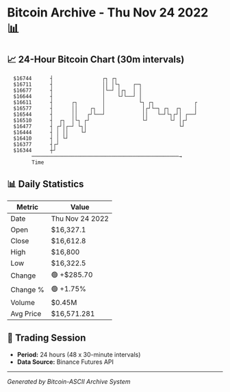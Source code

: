 # Bitcoin Archive - Thu Nov 24 2022 📊

## 📈 24-Hour Bitcoin Chart (30m intervals)

```
  $16744      ┤                ┌┐ ┌┐                           
  $16711      ┤                ││ │└┐    ┌─┐                   
  $16677      ┤                │└─┘ │┌┐  │ │                   
  $16644      ┤                │    └┘└──┘ │                   
  $16611      ┤      ┌┐        │           └┐ ┌┐             ┌ 
  $16577      ┤      ││    ┌┐  │            │┌┘└─┐ ┌┐  ┌┐    │ 
  $16544      ┤      ││   ┌┘└──┘            ││   └─┘└┐┌┘│ ┌──┘ 
  $16510      ┤  ┌┐  │└┐ ┌┘                 └┘       └┘ │┌┘    
  $16477      ┤ ┌┘│┌─┘ └┐│                              └┘     
  $16444      ┤ │ ││    └┘                                     
  $16410      ┤ │ └┘                                           
  $16377      ┤┌┘                                              
  $16344      ┼┘                                               
        ────────────────────────────────────────────────→
        Time
```

## 📊 Daily Statistics

| Metric | Value |
|--------|-------|
| Date | Thu Nov 24 2022 |
| Open | $16,327.1 |
| Close | $16,612.8 |
| High | $16,800 |
| Low | $16,322.5 |
| Change | 🟢 +$285.70 |
| Change % | 🟢 +1.75% |
| Volume | $0.45M |
| Avg Price | $16,571.281 |

## 📅 Trading Session

- **Period:** 24 hours (48 x 30-minute intervals)
- **Data Source:** Binance Futures API

---
*Generated by Bitcoin-ASCII Archive System*
